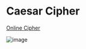 # Caesar Cipher
[Online Cipher](https://calcoolator.pl/szyfr-cezara.html)

![image](https://user-images.githubusercontent.com/93341741/205531815-8a08765b-656a-437e-af7b-cc2adc3ebb74.png)
